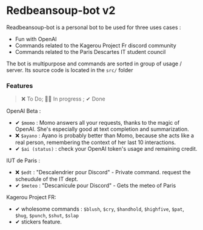 # Redbeansoup-bot v2

Readbeansoup-bot is a personal bot to be used for three uses cases : 
- Fun with OpenAI
- Commands related to the Kagerou Project Fr discord community
- Commands related to the Paris Descartes IT student council

The bot is multipurpose and commands are sorted in group of usage / server. Its source code is located in the `src/` folder

### Features 

> ❌ To Do;  🏃‍♂️ In progress  ; ✔ Done

OpenAI Beta : 
- ✔ `$momo` : Momo answers all your requests, thanks to the magic of OpenAI. She's especially good at text completion and summarization.
- ❌ `$ayano` : Ayano is probably better than Momo, because she acts like a real person, remembering the context of her last 10 interactions.
- ✔ `$ai (status)` : check your OpenAI token's usage and remaining credit.

IUT de Paris : 
- ❌ `$edt` : "Descalendrier pour Discord" - Private command. request the scheudule of the IT dept.
- ✔ `$meteo` : "Descanicule pour Discord" - Gets the meteo of Paris

Kagerou Project FR:
- ✔ wholesome commands : `$blush`, `$cry`, `$handhold`, `$highfive`, `$pat`, `$hug`, `$punch`, `$shut`, `$slap`
- ✔ stickers feature.
